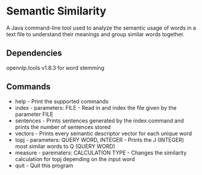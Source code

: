 # Semantic Similarity
A Java command-line tool used to analyze the semantic usage of words in a text file to understand their meanings
and group similar words together.

## Dependencies
opennlp.tools v1.8.3 for word stemming

## Commands
- help - Print the supported commands
- index <FILE> - parameters: FILE - Read in and index the file given by the parameter FILE
- sentences - Prints sentences generated by the index command and prints the number of sentences stored
- vectors - Prints every semantic descriptor vector for each unique word
- topj <QUERY WORD> <INTEGER> - parameters: QUERY WORD, INTEGER - Prints the J (INTEGER) most similar words to Q (QUERY WORD)
- measure <CALCULATION TYPE> - parematers: CALCULATION TYPE - Changes the similarity calculation for topj depending on the input word
- quit - Quit this program